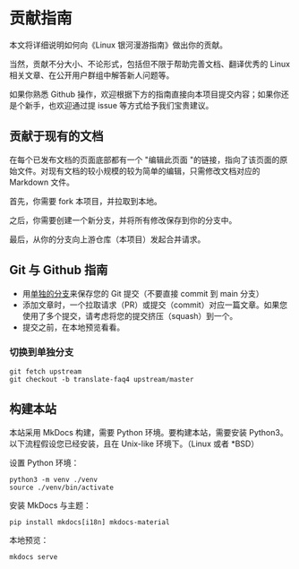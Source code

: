 # 贡献指南

本文将详细说明如何向《Linux 银河漫游指南》做出你的贡献。

当然，贡献不分大小、不论形式，包括但不限于帮助完善文档、翻译优秀的 Linux 相关文章、在公开用户群组中解答新人问题等。

如果你熟悉 Github 操作，欢迎根据下方的指南直接向本项目提交内容；如果你还是个新手，也欢迎通过提 issue 等方式给予我们宝贵建议。

## 贡献于现有的文档

在每个已发布文档的页面底部都有一个 "编辑此页面 "的链接，指向了该页面的原始文件。对现有文档的较小规模的较为简单的编辑，只需修改文档对应的 Markdown 文件。

首先，你需要 fork 本项目，并拉取到本地。

之后，你需要创建一个新分支，并将所有修改保存到你的分支中。

最后，从你的分支向上游仓库（本项目）发起合并请求。

## Git 与 Github 指南

* 用[单独的分支](#切换到单独分支)来保存您的 Git 提交（不要直接 commit 到 main 分支） 
* 添加文章时，一个拉取请求（PR）或提交（commit）对应一篇文章。如果您使用了多个提交，请考虑将您的提交挤压（squash）到一个。
* 提交之前，在本地预览看看。

### 切换到单独分支

```
git fetch upstream
git checkout -b translate-faq4 upstream/master
```

## 构建本站

本站采用 MkDocs 构建，需要 Python 环境。要构建本站，需要安装 Python3。以下流程假设您已经安装，且在 Unix-like 环境下。（Linux 或者 *BSD）

设置 Python 环境：

```
python3 -m venv ./venv 
source ./venv/bin/activate
```

安装 MkDocs 与主题：

```
pip install mkdocs[i18n] mkdocs-material
```

本地预览：

```
mkdocs serve
```

